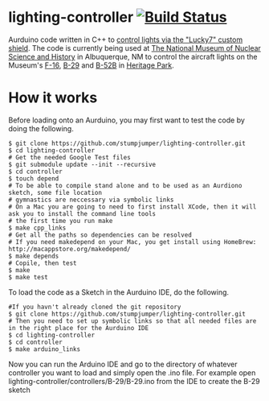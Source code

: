 lighting-controller [![Build Status](https://travis-ci.org/stumpjumper/lighting-controller.svg?branch=master)](https://travis-ci.org/stumpjumper/lighting-controller)
===================

Aurduino code written in C++ to [control lights via the "Lucky7" custom shield](http://hackaday.com/2014/11/14/powering-your-f-16-with-an-arduino/). 
The code is currently being used at [The National Museum of Nuclear Science and History](http://nuclearmuseum.org) in Albuquerque, NM to control the aircraft lights on the Museum's [F-16](http://www.nuclearmuseum.org/support/operation-preservation-the-campaign-to-restore-the-planes/completed-f-16-fighting-falcon), [B-29](http://www.nuclearmuseum.org/support/operation-preservation-the-campaign-to-restore-the-planes/b-29-restoration-project) and [B-52B](http://www.nuclearmuseum.org/support/operation-preservation-the-campaign-to-restore-the-planes/b-52b-stratofortress-restoration-project) in [Heritage Park](http://www.nuclearmuseum.org/see/exhibits/heritage-park/).

How it works
============

Before loading onto an Aurduino, you may first want to test the code by doing the following.

    $ git clone https://github.com/stumpjumper/lighting-controller.git
    $ cd lighting-controller
    # Get the needed Google Test files
    $ git submodule update --init --recursive
    $ cd controller
    $ touch depend
    # To be able to compile stand alone and to be used as an Aurdiono sketch, some file location
    # gymnastics are neccessary via symbolic links
    # On a Mac you are going to need to first install XCode, then it will ask you to install the command line tools
    # the first time you run make
    $ make cpp_links
    # Get all the paths so dependencies can be resolved
    # If you need makedepend on your Mac, you get install using HomeBrew: http://macappstore.org/makedepend/
    $ make depends
    # Copile, then test
    $ make
    $ make test

To load the code as a Sketch in the Aurduino IDE, do the following.

    #If you havn't already cloned the git repository
    $ git clone https://github.com/stumpjumper/lighting-controller.git
    # Then you need to set up symbolic links so that all needed files are in the right place for the Aurduino IDE
    $ cd lighting-controller
    $ cd controller
    $ make arduino_links
    
Now you can run the Arduino IDE and go to the directory of whatever controller you want to load and simply open the .ino file.  For example open lighting-controller/controllers/B-29/B-29.ino from the IDE to create the B-29 sketch
